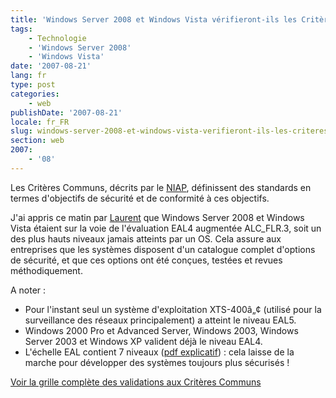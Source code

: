 ```yaml
---
title: 'Windows Server 2008 et Windows Vista vérifieront-ils les Critères Communs ?'
tags:
    - Technologie
    - 'Windows Server 2008'
    - 'Windows Vista'
date: '2007-08-21'
lang: fr
type: post
categories:
    - web
publishDate: '2007-08-21'
locale: fr_FR
slug: windows-server-2008-et-windows-vista-verifieront-ils-les-criteres-communs
section: web
2007:
    - '08'
---
```


Les Critères Communs, décrits par le [NIAP](https://www.niap-ccevs.org/index.cfm?&amp;CFID=271507&amp;CFTOKEN=510b74cc682fa98f-789578AF-A471-243B-5D522F6FC64D77AE), définissent des standards en termes d'objectifs de sécurité et de conformité à ces objectifs.

J'ai appris ce matin par [Laurent](http://blogs.msdn.com/b/laurelle/archive/2007/08/21/windows-vista-et-windows-server-2008-en-route-pour-les-common-criteria.aspx) que Windows Server 2008 et Windows Vista étaient sur la voie de l'évaluation EAL4 augmentée ALC_FLR.3, soit un des plus hauts niveaux jamais atteints par un OS. Cela assure aux entreprises que les systèmes disposent d'un catalogue complet d'options de sécurité, et que ces options ont été conçues, testées et revues méthodiquement.

A noter&nbsp;:

*   Pour l'instant seul un système d'exploitation XTS-400â„¢ (utilisé pour la surveillance des réseaux principalement) a atteint le niveau EAL5.
*   Windows 2000 Pro et Advanced Server, Windows 2003, Windows Server 2003 et Windows XP valident déjà le niveau EAL4.
*   L'échelle EAL contient 7 niveaux ([pdf explicatif](https://www.cetic.be/IMG/pdf/Crit_resCommuns-EricGheur-050602-V2.pdf)) : cela laisse de la marche pour développer des systèmes toujours plus sécurisés&nbsp;!

[Voir la grille complète des validations aux Critères Communs](https://www.niap-ccevs.org/vpl/index.cfm?&amp;CFID=271519&amp;CFTOKEN=973221071fef4bd5-78A41556-051B-D9A8-D61482373D990FA9)